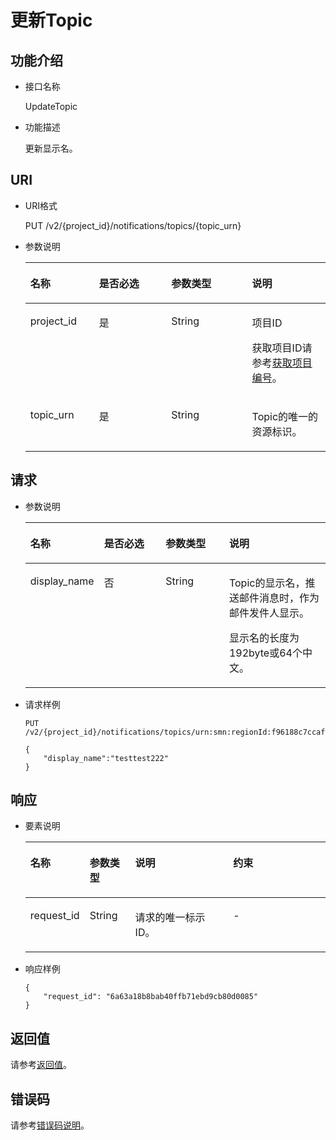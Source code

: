 # 更新Topic<a name="ZH-CN_TOPIC_0036017301"></a>

## 功能介绍<a name="section37714282185146"></a>

-   接口名称

    UpdateTopic


-   功能描述

    更新显示名。


## URI<a name="section46186214185146"></a>

-   URI格式

    PUT /v2/\{project\_id\}/notifications/topics/\{topic\_urn\}


-   参数说明

    <a name="table20000134185146"></a>
    <table><thead align="left"><tr id="row37235592185146"><th class="cellrowborder" valign="top" width="22.887711228877112%" id="mcps1.1.5.1.1"><p id="p63292990185146"><a name="p63292990185146"></a><a name="p63292990185146"></a>名称</p>
    </th>
    <th class="cellrowborder" valign="top" width="24.047595240475953%" id="mcps1.1.5.1.2"><p id="p26458572185146"><a name="p26458572185146"></a><a name="p26458572185146"></a>是否必选</p>
    </th>
    <th class="cellrowborder" valign="top" width="26.957304269573047%" id="mcps1.1.5.1.3"><p id="p62769627185146"><a name="p62769627185146"></a><a name="p62769627185146"></a>参数类型</p>
    </th>
    <th class="cellrowborder" valign="top" width="26.107389261073894%" id="mcps1.1.5.1.4"><p id="p51175059185146"><a name="p51175059185146"></a><a name="p51175059185146"></a>说明</p>
    </th>
    </tr>
    </thead>
    <tbody><tr id="row13917467185146"><td class="cellrowborder" valign="top" width="22.887711228877112%" headers="mcps1.1.5.1.1 "><p id="p53573052185146"><a name="p53573052185146"></a><a name="p53573052185146"></a>project_id</p>
    </td>
    <td class="cellrowborder" valign="top" width="24.047595240475953%" headers="mcps1.1.5.1.2 "><p id="p44449957185146"><a name="p44449957185146"></a><a name="p44449957185146"></a>是</p>
    </td>
    <td class="cellrowborder" valign="top" width="26.957304269573047%" headers="mcps1.1.5.1.3 "><p id="p43676799185146"><a name="p43676799185146"></a><a name="p43676799185146"></a>String</p>
    </td>
    <td class="cellrowborder" valign="top" width="26.107389261073894%" headers="mcps1.1.5.1.4 "><p id="p60845278154921"><a name="p60845278154921"></a><a name="p60845278154921"></a>项目ID</p>
    <p id="p48159858185146"><a name="p48159858185146"></a><a name="p48159858185146"></a>获取项目ID请参考<a href="获取项目编号.md">获取项目编号</a>。</p>
    </td>
    </tr>
    <tr id="row10600782185146"><td class="cellrowborder" valign="top" width="22.887711228877112%" headers="mcps1.1.5.1.1 "><p id="p53356996185146"><a name="p53356996185146"></a><a name="p53356996185146"></a>topic_urn</p>
    </td>
    <td class="cellrowborder" valign="top" width="24.047595240475953%" headers="mcps1.1.5.1.2 "><p id="p26949456185146"><a name="p26949456185146"></a><a name="p26949456185146"></a>是</p>
    </td>
    <td class="cellrowborder" valign="top" width="26.957304269573047%" headers="mcps1.1.5.1.3 "><p id="p35422295185146"><a name="p35422295185146"></a><a name="p35422295185146"></a>String</p>
    </td>
    <td class="cellrowborder" valign="top" width="26.107389261073894%" headers="mcps1.1.5.1.4 "><p id="p50633667185146"><a name="p50633667185146"></a><a name="p50633667185146"></a>Topic的唯一的资源标识。</p>
    </td>
    </tr>
    </tbody>
    </table>


## 请求<a name="section18618345185146"></a>

-   参数说明

    <a name="table16833793185146"></a>
    <table><thead align="left"><tr id="row46280455185146"><th class="cellrowborder" valign="top" width="24.55754424557544%" id="mcps1.1.5.1.1"><p id="p57729347185146"><a name="p57729347185146"></a><a name="p57729347185146"></a>名称</p>
    </th>
    <th class="cellrowborder" valign="top" width="20.537946205379455%" id="mcps1.1.5.1.2"><p id="p45565556185146"><a name="p45565556185146"></a><a name="p45565556185146"></a>是否必选</p>
    </th>
    <th class="cellrowborder" valign="top" width="21.15788421157884%" id="mcps1.1.5.1.3"><p id="p66931458185146"><a name="p66931458185146"></a><a name="p66931458185146"></a>参数类型</p>
    </th>
    <th class="cellrowborder" valign="top" width="33.74662533746625%" id="mcps1.1.5.1.4"><p id="p52739028185146"><a name="p52739028185146"></a><a name="p52739028185146"></a>说明</p>
    </th>
    </tr>
    </thead>
    <tbody><tr id="row7465062185146"><td class="cellrowborder" valign="top" width="24.55754424557544%" headers="mcps1.1.5.1.1 "><p id="p690294185146"><a name="p690294185146"></a><a name="p690294185146"></a>display_name</p>
    </td>
    <td class="cellrowborder" valign="top" width="20.537946205379455%" headers="mcps1.1.5.1.2 "><p id="p55913834185146"><a name="p55913834185146"></a><a name="p55913834185146"></a>否</p>
    </td>
    <td class="cellrowborder" valign="top" width="21.15788421157884%" headers="mcps1.1.5.1.3 "><p id="p32726699185146"><a name="p32726699185146"></a><a name="p32726699185146"></a>String</p>
    </td>
    <td class="cellrowborder" valign="top" width="33.74662533746625%" headers="mcps1.1.5.1.4 "><p id="p17720185311254"><a name="p17720185311254"></a><a name="p17720185311254"></a>Topic的显示名，推送邮件消息时，作为邮件发件人显示。</p>
    <p id="p57656838184157"><a name="p57656838184157"></a><a name="p57656838184157"></a>显示名的长度为192byte或64个中文。</p>
    </td>
    </tr>
    </tbody>
    </table>

-   请求样例

    ```
    PUT /v2/{project_id}/notifications/topics/urn:smn:regionId:f96188c7ccaf4ffba0c9aa149ab2bd57:test_topic_v2
    ```

    ```
    { 
        "display_name":"testtest222"
    }
    ```


## 响应<a name="section11007541185146"></a>

-   要素说明

    <a name="table11342130185146"></a>
    <table><thead align="left"><tr id="row63969717185146"><th class="cellrowborder" valign="top" width="17.349999999999998%" id="mcps1.1.5.1.1"><p id="p14164593185146"><a name="p14164593185146"></a><a name="p14164593185146"></a>名称</p>
    </th>
    <th class="cellrowborder" valign="top" width="15.310000000000002%" id="mcps1.1.5.1.2"><p id="p6481381185146"><a name="p6481381185146"></a><a name="p6481381185146"></a>参数类型</p>
    </th>
    <th class="cellrowborder" valign="top" width="33.67%" id="mcps1.1.5.1.3"><p id="p55229882185146"><a name="p55229882185146"></a><a name="p55229882185146"></a>说明</p>
    </th>
    <th class="cellrowborder" valign="top" width="33.67%" id="mcps1.1.5.1.4"><p id="p44435480185146"><a name="p44435480185146"></a><a name="p44435480185146"></a>约束</p>
    </th>
    </tr>
    </thead>
    <tbody><tr id="row42504102185146"><td class="cellrowborder" valign="top" width="17.349999999999998%" headers="mcps1.1.5.1.1 "><p id="p20280204185146"><a name="p20280204185146"></a><a name="p20280204185146"></a>request_id</p>
    </td>
    <td class="cellrowborder" valign="top" width="15.310000000000002%" headers="mcps1.1.5.1.2 "><p id="p32083827185146"><a name="p32083827185146"></a><a name="p32083827185146"></a>String</p>
    </td>
    <td class="cellrowborder" valign="top" width="33.67%" headers="mcps1.1.5.1.3 "><p id="p48653186185146"><a name="p48653186185146"></a><a name="p48653186185146"></a>请求的唯一标示ID。</p>
    </td>
    <td class="cellrowborder" valign="top" width="33.67%" headers="mcps1.1.5.1.4 "><p id="p48594018185146"><a name="p48594018185146"></a><a name="p48594018185146"></a>-</p>
    </td>
    </tr>
    </tbody>
    </table>

-   响应样例

    ```
    {
        "request_id": "6a63a18b8bab40ffb71ebd9cb80d0085"
    }
    ```


## 返回值<a name="section26976275185146"></a>

请参考[返回值](返回值.md)。

## 错误码<a name="section73211020122511"></a>

请参考[错误码说明](错误码说明.md)。

